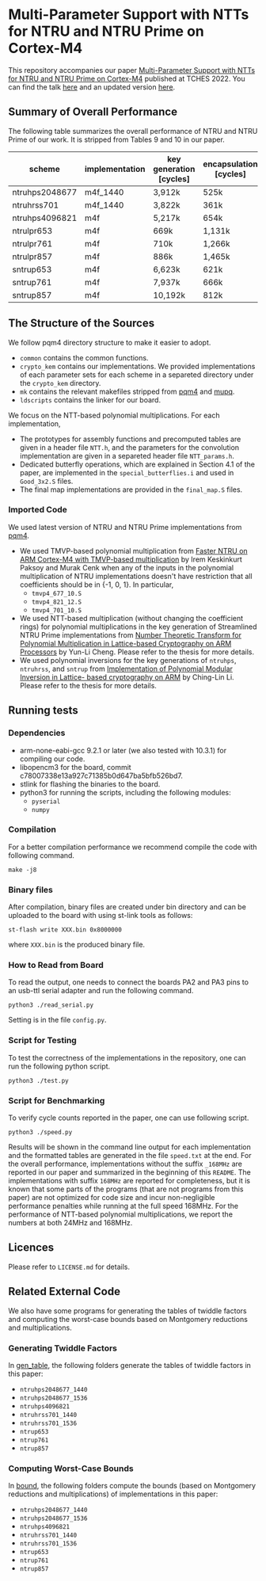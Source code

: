 #  Multi-Parameter Support with NTTs for NTRU and NTRU Prime on Cortex-M4

This repository accompanies our paper [Multi-Parameter Support with NTTs for NTRU and NTRU Prime on Cortex-M4](https://tches.iacr.org/index.php/TCHES/article/view/9823)
published at TCHES 2022.
You can find the talk [here](https://youtu.be/TSUtA5hmrtk?t=2825) and an updated version [here](https://vincentvbh.github.io/papers/2022-930.pdf).

## Summary of Overall Performance

The following table summarizes the overall performance of NTRU and NTRU Prime of our work.
It is stripped from Tables 9 and 10 in our paper.

| scheme | implementation | key generation [cycles] | encapsulation [cycles] | decapsulation [cycles] |
| ------ | -------------- | ----------------------- | ---------------------- | ---------------------- |
| ntruhps2048677| m4f_1440 |  3,912k |   525k |   718k |
| ntruhrss701   | m4f_1440 |  3,822k |   361k |   778k |
| ntruhps4096821|      m4f |  5,217k |   654k |   908k |
| ntrulpr653    |      m4f |    669k | 1,131k | 1,231k |
| ntrulpr761    |      m4f |    710k | 1,266k | 1,365k |
| ntrulpr857    |      m4f |    886k | 1,465k | 1,596k |
| sntrup653     |      m4f |  6,623k |   621k |   527k |
| sntrup761     |      m4f |  7,937k |   666k |   563k |
| sntrup857     |      m4f | 10,192k |   812k |   685k |

## The Structure of the Sources

We follow pqm4 directory structure to make it easier to adopt.
- `common` contains the common functions.
- `crypto_kem` contains our implementations. We provided implementations of each parameter sets for each scheme in a separeted directory under the `crypto_kem` directory.
- `mk` contains the relevant makefiles stripped from [pqm4](https://github.com/mupq/pqm4) and [mupq](https://github.com/mupq/mupq).
- `ldscripts` contains the linker for our board.

We focus on the NTT-based polynomial multiplications.
For each implementation,
 - The prototypes for assembly functions and precomputed tables are given in a header file `NTT.h`, and the parameters for the convolution implementation are given in a separeted header file `NTT_params.h`.
 - Dedicated butterfly operations, which are explained in Section 4.1 of the paper, are implemented in the `special_butterflies.i` and used in `Good_3x2.S` files.
 - The final map implementations are provided in the `final_map.S` files.

### Imported Code

We used latest version of NTRU and NTRU Prime implementations from [pqm4](https://github.com/mupq/pqm4).
- We used TMVP-based polynomial multiplication from [Faster NTRU on ARM Cortex-M4 with TMVP-based multiplication](https://github.com/iremkp/NTRU-tmvp4-m4) by Irem Keskinkurt Paksoy and Murak Cenk when any of the inputs in the polynomial multiplication of NTRU implementations doesn't have restriction that all coefficients should be in {-1, 0, 1}. In particular,
    - `tmvp4_677_10.S`
    - `tmvp4_821_12.S`
    - `tmvp4_701_10.S`
- We used NTT-based multiplication (without changing the coefficient rings) for polynomial multiplications in the key generation of Streamlined NTRU Prime implementations from [Number Theoretic Transform for Polynomial Multiplication in Lattice-based Cryptography on ARM Processors](https://github.com/dean3154/ntrup_m4) by Yun-Li Cheng. Please refer to the thesis for more details.
- We used polynomial inversions for the key generations of `ntruhps`, `ntruhrss`, and `sntrup` from [Implementation of Polynomial Modular Inversion in Lattice- based cryptography on ARM](https://github.com/trista5658321/polyinv-m4) by Ching-Lin Li. Please refer to the thesis for more details.


## Running tests

### Dependencies

- arm-none-eabi-gcc 9.2.1 or later (we also tested with 10.3.1) for compiling our code.
- libopencm3 for the board, commit c78007338e13a927c71385b0d647ba5bfb526bd7.
- stlink for flashing the binaries to the board.
- python3 for running the scripts, including the following modules:
    - `pyserial`
    - `numpy`

### Compilation

For a better compilation performance we recommend compile the code with following command.

```
make -j8
```
### Binary files
After compilation, binary files are created under bin directory and can be uploaded to the board with using st-link tools as follows:
```
st-flash write XXX.bin 0x8000000
```
where `XXX.bin` is the produced binary file.

### How to Read from Board
To read the output, one needs to connect the boards PA2 and PA3 pins to an usb-ttl serial adapter and run the following command.
```
python3 ./read_serial.py
```

Setting is in the file `config.py`.

### Script for Testing
To test the correctness of the implementations in the repository, one can run the following python script.

```
python3 ./test.py
```

### Script for Benchmarking
To verify cycle counts reported in the paper, one can use following script.

```
python3 ./speed.py
```

Results will be shown in the command line output for each implementation and the formatted tables are generated in the file `speed.txt` at the end.
For the overall performance, implementations without the suffix `_168MHz` are reported in our paper and summarized in the beginning of this `README`.
The implementations with suffix `168MHz` are reported for completeness, but it is known that some parts of the programs (that are not programs from this paper) are not optimized for code size and incur non-negligible performance penalties while running at the full speed 168MHz.
For the performance of NTT-based polynomial multiplications, we report the numbers at both 24MHz and 168MHz.

## Licences
Please refer to `LICENSE.md` for details.

## Related External Code
We also have some programs for generating the tables of twiddle factors and computing the worst-case bounds based on Montgomery reductions and multiplications.

### Generating Twiddle Factors

In [gen_table](https://github.com/vincentvbh/NTTs_with_Armv7-M_Armv7E-M_Armv8-A/tree/main/gen_table/Armv7E-M/cortex-m4),
the following folders generate the tables of twiddle factors in this paper:
- `ntruhps2048677_1440`
- `ntruhps2048677_1536`
- `ntruhps4096821`
- `ntruhrss701_1440`
- `ntruhrss701_1536`
- `ntrup653`
- `ntrup761`
- `ntrup857`

### Computing Worst-Case Bounds

In [bound](https://github.com/vincentvbh/NTTs_with_Armv7-M_Armv7E-M_Armv8-A/tree/main/bound/Armv7E-M/cortex-m4),
the following folders compute the bounds (based on Montgomery reductions and multiplications) of implementations in this paper:
- `ntruhps2048677_1440`
- `ntruhps2048677_1536`
- `ntruhps4096821`
- `ntruhrss701_1440`
- `ntruhrss701_1536`
- `ntrup653`
- `ntrup761`
- `ntrup857`




